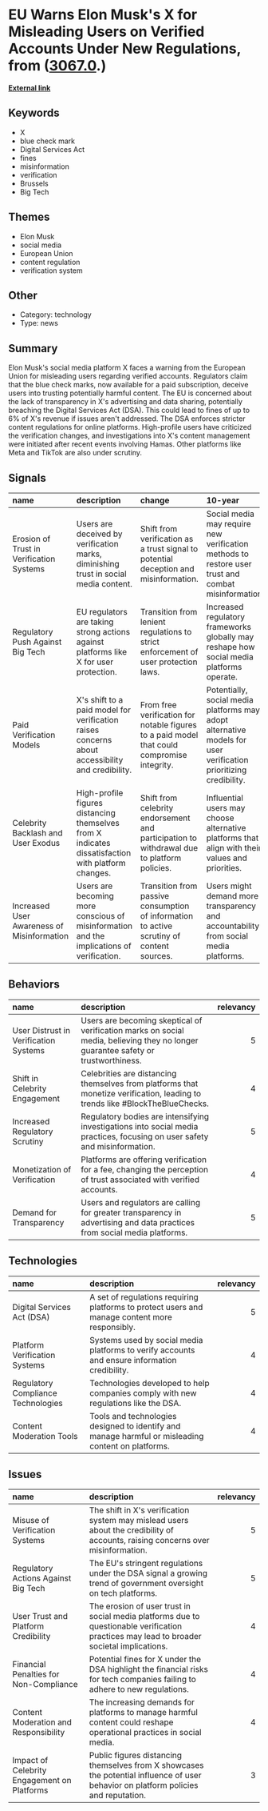 # __EU Warns Elon Musk's X for Misleading Users on Verified Accounts Under New Regulations__, from ([3067.0](https://kghosh.substack.com/p/3067.0).)

__[External link](https://www.irishtimes.com/technology/big-tech/2024/07/12/blue-checks-on-elon-musks-x-are-deceptive-eu-says/)__



## Keywords

* X
* blue check mark
* Digital Services Act
* fines
* misinformation
* verification
* Brussels
* Big Tech

## Themes

* Elon Musk
* social media
* European Union
* content regulation
* verification system

## Other

* Category: technology
* Type: news

## Summary

Elon Musk's social media platform X faces a warning from the European Union for misleading users regarding verified accounts. Regulators claim that the blue check marks, now available for a paid subscription, deceive users into trusting potentially harmful content. The EU is concerned about the lack of transparency in X's advertising and data sharing, potentially breaching the Digital Services Act (DSA). This could lead to fines of up to 6% of X's revenue if issues aren't addressed. The DSA enforces stricter content regulations for online platforms. High-profile users have criticized the verification changes, and investigations into X's content management were initiated after recent events involving Hamas. Other platforms like Meta and TikTok are also under scrutiny.

## Signals

| name                                       | description                                                                                        | change                                                                                      | 10-year                                                                                                          | driving-force                                                                           |   relevancy |
|:-------------------------------------------|:---------------------------------------------------------------------------------------------------|:--------------------------------------------------------------------------------------------|:-----------------------------------------------------------------------------------------------------------------|:----------------------------------------------------------------------------------------|------------:|
| Erosion of Trust in Verification Systems   | Users are deceived by verification marks, diminishing trust in social media content.               | Shift from verification as a trust signal to potential deception and misinformation.        | Social media may require new verification methods to restore user trust and combat misinformation.               | Growing awareness and concern among users about the authenticity of information online. |           5 |
| Regulatory Push Against Big Tech           | EU regulators are taking strong actions against platforms like X for user protection.              | Transition from lenient regulations to strict enforcement of user protection laws.          | Increased regulatory frameworks globally may reshape how social media platforms operate.                         | Public demand for accountability and safety in digital spaces.                          |           4 |
| Paid Verification Models                   | X's shift to a paid model for verification raises concerns about accessibility and credibility.    | From free verification for notable figures to a paid model that could compromise integrity. | Potentially, social media platforms may adopt alternative models for user verification prioritizing credibility. | Monetization strategies of social media platforms in a competitive landscape.           |           4 |
| Celebrity Backlash and User Exodus         | High-profile figures distancing themselves from X indicates dissatisfaction with platform changes. | Shift from celebrity endorsement and participation to withdrawal due to platform policies.  | Influential users may choose alternative platforms that align with their values and priorities.                  | Celebrity influence on user engagement and platform reputation.                         |           3 |
| Increased User Awareness of Misinformation | Users are becoming more conscious of misinformation and the implications of verification.          | Transition from passive consumption of information to active scrutiny of content sources.   | Users might demand more transparency and accountability from social media platforms.                             | Growing concerns about misinformation and its societal impact.                          |           4 |

## Behaviors

| name                                  | description                                                                                                                       |   relevancy |
|:--------------------------------------|:----------------------------------------------------------------------------------------------------------------------------------|------------:|
| User Distrust in Verification Systems | Users are becoming skeptical of verification marks on social media, believing they no longer guarantee safety or trustworthiness. |           5 |
| Shift in Celebrity Engagement         | Celebrities are distancing themselves from platforms that monetize verification, leading to trends like #BlockTheBlueChecks.      |           4 |
| Increased Regulatory Scrutiny         | Regulatory bodies are intensifying investigations into social media practices, focusing on user safety and misinformation.        |           5 |
| Monetization of Verification          | Platforms are offering verification for a fee, changing the perception of trust associated with verified accounts.                |           4 |
| Demand for Transparency               | Users and regulators are calling for greater transparency in advertising and data practices from social media platforms.          |           5 |

## Technologies

| name                               | description                                                                                        |   relevancy |
|:-----------------------------------|:---------------------------------------------------------------------------------------------------|------------:|
| Digital Services Act (DSA)         | A set of regulations requiring platforms to protect users and manage content more responsibly.     |           5 |
| Platform Verification Systems      | Systems used by social media platforms to verify accounts and ensure information credibility.      |           4 |
| Regulatory Compliance Technologies | Technologies developed to help companies comply with new regulations like the DSA.                 |           4 |
| Content Moderation Tools           | Tools and technologies designed to identify and manage harmful or misleading content on platforms. |           4 |

## Issues

| name                                        | description                                                                                                                               |   relevancy |
|:--------------------------------------------|:------------------------------------------------------------------------------------------------------------------------------------------|------------:|
| Misuse of Verification Systems              | The shift in X's verification system may mislead users about the credibility of accounts, raising concerns over misinformation.           |           5 |
| Regulatory Actions Against Big Tech         | The EU's stringent regulations under the DSA signal a growing trend of government oversight on tech platforms.                            |           5 |
| User Trust and Platform Credibility         | The erosion of user trust in social media platforms due to questionable verification practices may lead to broader societal implications. |           4 |
| Financial Penalties for Non-Compliance      | Potential fines for X under the DSA highlight the financial risks for tech companies failing to adhere to new regulations.                |           4 |
| Content Moderation and Responsibility       | The increasing demands for platforms to manage harmful content could reshape operational practices in social media.                       |           4 |
| Impact of Celebrity Engagement on Platforms | Public figures distancing themselves from X showcases the potential influence of user behavior on platform policies and reputation.       |           3 |
